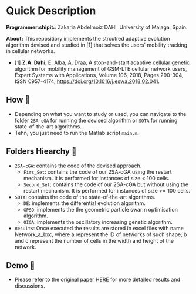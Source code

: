 # Quick Description

**Programmer:shipit:**: Zakaria Abdelmoiz DAHI, University of Malaga, Spain. 

**About:** This repositiory implements the strcutred adaptive evolution algorithm devised and studied in [1] that solves the users' mobility tracking in cellular networks.

- [1] **Z.A. Dahi**, E. Alba, A. Draa, A stop-and-start adaptive cellular genetic algorithm for mobility management of GSM-LTE cellular network users, Expert Systems with Applications, Volume 106, 2018, Pages 290-304, ISSN 0957-4174, https://doi.org/10.1016/j.eswa.2018.02.041.

## **How :green_book:** 

- Depending on what you want to study or used, you can navigate to the folder `2SA-cGA` for running the devised algorithm or `SOTA` for running state-of-the-art algorithms.
- Tehn, you just need to run the Matlab script `main.m`.

## **Folders Hiearchy :open_file_folder:**
    
- `2SA-cGA`: contains the code of the devised approach.
  - `Firs_Set`: contains the code of our 2SA-cGA using the restart mechanism. It is performed for instances of size < 100 cells.
  - `Second_Set`: contains the code of our 2SA-cGA but without using the restart mechanism. It is performed for instances of size >= 100 cells.
- `SOTA`: contains the code of the state-of-the-art algorithms.
  - `DE`: implements the differential evolution algorithm.
  - `GPSO`: implements the the geometric particle swarm optimisation algorithm.
  - `OIGA`: implements the oscillatory increasing genetic algorithm.
- `Results`: Once executed the results are stored in excel files with name Network_a_bxc, where a represent the ID of networks of such shape, b and c represent the number of cells in the width and height of the network.
    
## **Demo :movie_camera:**
- Please refer to the original paper [HERE](https://www.sciencedirect.com/science/article/pii/S0957417418301301) for more detailed results and discussions.
